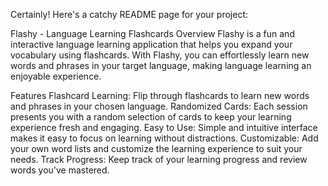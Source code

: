 
Certainly! Here's a catchy README page for your project:

Flashy - Language Learning Flashcards
Overview
Flashy is a fun and interactive language learning application that helps you expand your vocabulary using flashcards. With Flashy, you can effortlessly learn new words and phrases in your target language, making language learning an enjoyable experience.

Features
Flashcard Learning: Flip through flashcards to learn new words and phrases in your chosen language.
Randomized Cards: Each session presents you with a random selection of cards to keep your learning experience fresh and engaging.
Easy to Use: Simple and intuitive interface makes it easy to focus on learning without distractions.
Customizable: Add your own word lists and customize the learning experience to suit your needs.
Track Progress: Keep track of your learning progress and review words you've mastered.

